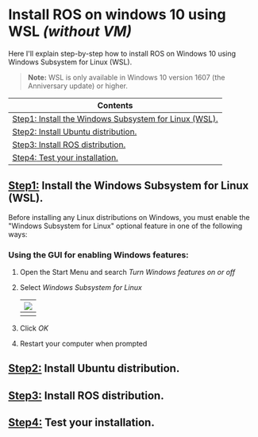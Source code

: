 # Install ROS on windows 10 using WSL *(without VM)*

Here I'll explain step-by-step how to install ROS on Windows 10 using Windows Subsystem for Linux (WSL).

> **Note:**  WSL is only available in Windows 10 version 1607 (the Anniversary update) or higher.

| Contents                                                     |
| ------------------------------------------------------------ |
| [<u>Step1:</u> Install the Windows Subsystem for Linux (WSL).](#step1-install-the-windows-subsystem-for-linux-wsl) |
| [<u>Step2:</u> Install Ubuntu distribution.](#step2-install-ubuntu-distribution) |
| [<u>Step3:</u> Install ROS distribution.](#step3-install-ros-distribution) |
| [<u>Step4:</u> Test your installation.](#step4-test-your-installation) |





## <u>Step1:</u> Install the Windows Subsystem for Linux (WSL).

Before installing any Linux distributions on Windows, you must enable the "Windows Subsystem for Linux" optional feature in one of the following ways:

### Using the GUI for enabling Windows features:

1. Open the Start Menu and search *Turn Windows features on or off*

2. Select *Windows Subsystem for Linux*

   | ![](https://i.imgur.com/a5PDpn8.png?4) |
   | :------------------------------------: |
   |                                        |

   

3. Click *OK*

4. Restart your computer when prompted



## <u>Step2:</u> Install Ubuntu distribution.

## <u>Step3:</u> Install ROS distribution.

## <u>Step4:</u> Test your installation.
